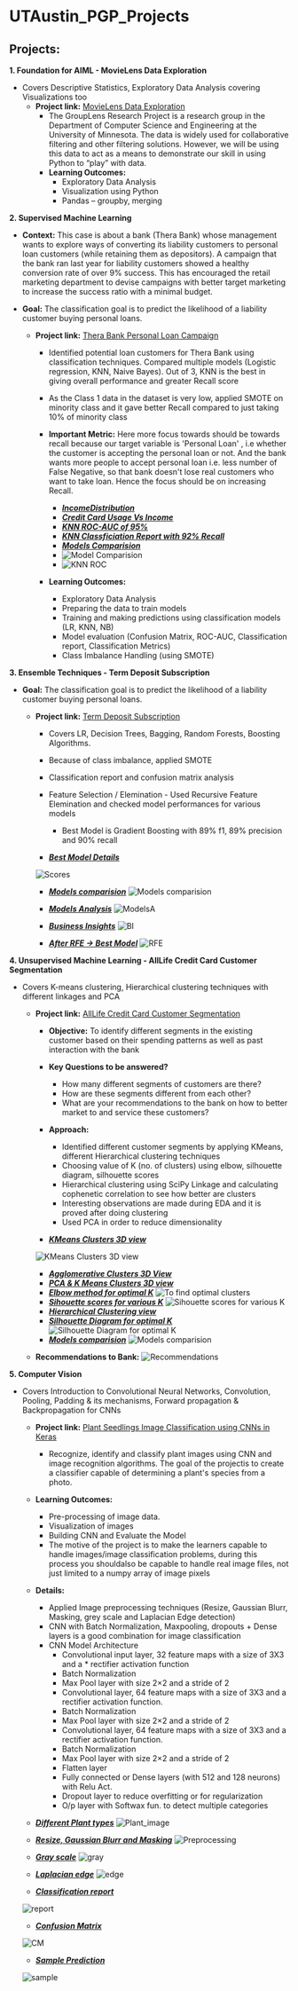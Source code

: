 # UTAustin_PGP_Projects

## Projects:
**1. Foundation for AIML - MovieLens Data Exploration**
   - Covers Descriptive Statistics, Exploratory Data Analysis covering Visualizations too
      - **Project link:** [MovieLens Data Exploration](https://github.com/professionalhima/UTAustin_PGP_Projects/blob/main/MovieLens%20Data%20Exploration/MovieLensProject1_Solutions_HimajaM.ipynb)
         - The GroupLens Research Project is a research group in the Department of Computer Science and Engineering at the University of Minnesota. The data is widely used for collaborative filtering and other filtering solutions. However, we will be using this data to act as a means to demonstrate our skill in using Python to “play” with data.
         - **Learning Outcomes:**
         	- Exploratory Data Analysis
         	- Visualization using Python
         	- Pandas – groupby, merging

**2. Supervised Machine Learning**
   - **Context:** This case is about a bank (Thera Bank) whose management wants to explore ways of converting its liability customers to personal loan customers (while retaining them as depositors). A campaign that the bank ran last year for liability customers showed a healthy conversion rate of over 9% success. This has encouraged the retail marketing department to devise campaigns with better target marketing to increase the success ratio with a minimal budget.
   - **Goal:** The classification goal is to predict the likelihood of a liability customer buying personal loans.

      - **Project link:** [Thera Bank Personal Loan Campaign](https://nbviewer.jupyter.org/github/sharmapratik88/AIML-Projects/blob/master/02_Supervised%20Machine%20Learning/02_Supervised%20Machine%20Learning.ipynb)
        - Identified potential loan customers for Thera Bank using classification techniques. Compared multiple models (Logistic regression, KNN, Naive Bayes). Out of 3, KNN is the best in giving overall performance and greater Recall score
        - As the Class 1 data in the dataset is very low, applied SMOTE on minority class and it gave better Recall compared to just taking 10% of minority class
        - **Important Metric:** Here more focus towards should be towards recall because our target variable is 'Personal Loan' , i.e whether the customer is accepting the personal loan or not. And the bank wants more people to accept personal loan i.e. less number of False Negative, so that bank doesn't lose real customers who want to take loan. Hence the focus should be on increasing Recall. 
        
            * ***[IncomeDistribution](https://github.com/professionalhima/UTAustin_PGP_Projects/blob/main/Supervised%20Learning%20-%20Personal%20Loan%20Campaign%20Modelling/IncomeDistribution.PNG)***
            * ***[Credit Card Usage Vs Income](https://github.com/professionalhima/UTAustin_PGP_Projects/blob/main/Supervised%20Learning%20-%20Personal%20Loan%20Campaign%20Modelling/CCAvgVsIncome.PNG)***
            * ***[KNN ROC-AUC of 95%](https://github.com/professionalhima/UTAustin_PGP_Projects/blob/main/Supervised%20Learning%20-%20Personal%20Loan%20Campaign%20Modelling/KNN_ROC_SMOTE.png)***
            * ***[KNN Classficiation Report with 92% Recall](https://github.com/professionalhima/UTAustin_PGP_Projects/blob/main/Supervised%20Learning%20-%20Personal%20Loan%20Campaign%20Modelling/KNN_ClassifReport.PNG)***
            * ***[Models Comparision](https://github.com/professionalhima/UTAustin_PGP_Projects/blob/main/Supervised%20Learning%20-%20Personal%20Loan%20Campaign%20Modelling/Model_comp.PNG)***
            * ![Model Comparision](https://github.com/professionalhima/UTAustin_PGP_Projects/blob/main/Supervised%20Learning%20-%20Personal%20Loan%20Campaign%20Modelling/Model_comp.PNG)
            * ![KNN ROC](https://github.com/professionalhima/UTAustin_PGP_Projects/blob/main/Supervised%20Learning%20-%20Personal%20Loan%20Campaign%20Modelling/KNN_ROC_SMOTE.png)
                
        -  **Learning Outcomes:**
            - Exploratory Data Analysis
            - Preparing the data to train models
            - Training and making predictions using classification models (LR, KNN, NB)
            - Model evaluation (Confusion Matrix, ROC-AUC, Classification report, Classification Metrics)
            - Class Imbalance Handling (using SMOTE)

**3. Ensemble Techniques - Term Deposit Subscription**
   - **Goal:** The classification goal is to predict the likelihood of a liability customer buying personal loans.
      - **Project link:** [Term Deposit Subscription](https://github.com/professionalhima/UTAustin_PGP_Projects/blob/main/Ensemble%20Techniques%20-%20Term%20Deposit%20Subscription%20Prediction/Project3_EnsembleTech_TermDepositSale_HimajaM_Sol.ipynb)
        * Covers LR, Decision Trees, Bagging, Random Forests, Boosting Algorithms. 
        * Because of class imbalance, applied SMOTE
        * Classification report and confusion matrix analysis
        * Feature Selection / Elemination - Used Recursive Feature Elemination and checked model performances for various models
          - Best Model is Gradient Boosting with 89% f1, 89% precision and 90% recall

        * ***[Best Model Details](https://github.com/professionalhima/UTAustin_PGP_Projects/blob/main/Ensemble%20Techniques%20-%20Term%20Deposit%20Subscription%20Prediction/Random%20Forest%20Classifier.png)***
        
        ![Scores](https://github.com/professionalhima/UTAustin_PGP_Projects/blob/main/Ensemble%20Techniques%20-%20Term%20Deposit%20Subscription%20Prediction/Random%20Forest%20Classifier.png)

        * ***[Models comparision](https://github.com/professionalhima/UTAustin_PGP_Projects/blob/main/Ensemble%20Techniques%20-%20Term%20Deposit%20Subscription%20Prediction/modelcomp.PNG)***
        ![Models comparision](https://github.com/professionalhima/UTAustin_PGP_Projects/blob/main/Ensemble%20Techniques%20-%20Term%20Deposit%20Subscription%20Prediction/modelcomp.PNG)

        * ***[Models Analysis](https://github.com/professionalhima/UTAustin_PGP_Projects/blob/main/Ensemble%20Techniques%20-%20Term%20Deposit%20Subscription%20Prediction/ma.PNG)***
        ![ModelsA](https://github.com/professionalhima/UTAustin_PGP_Projects/blob/main/Ensemble%20Techniques%20-%20Term%20Deposit%20Subscription%20Prediction/ma.PNG)

        * ***[Business Insights](https://github.com/professionalhima/UTAustin_PGP_Projects/blob/main/Ensemble%20Techniques%20-%20Term%20Deposit%20Subscription%20Prediction/BI.PNG)*** 
        ![BI](https://github.com/professionalhima/UTAustin_PGP_Projects/blob/main/Ensemble%20Techniques%20-%20Term%20Deposit%20Subscription%20Prediction/BI.PNG)

        * ***[After RFE -> Best Model](https://github.com/professionalhima/UTAustin_PGP_Projects/blob/main/Ensemble%20Techniques%20-%20Term%20Deposit%20Subscription%20Prediction/rfemodel.PNG)***
        ![RFE](https://github.com/professionalhima/UTAustin_PGP_Projects/blob/main/Ensemble%20Techniques%20-%20Term%20Deposit%20Subscription%20Prediction/rfemodel.PNG)

**4. Unsupervised Machine Learning - AllLife Credit Card Customer Segmentation**
   - Covers K-means clustering, Hierarchical clustering techniques with different linkages and PCA
      - **Project link:** [AllLife Credit Card Customer Segmentation](https://nbviewer.jupyter.org/github/sharmapratik88/AIML-Projects/blob/master/04_Unsupervised%20Learning/04_Unsupervised%20Learning.ipynb)
         - **Objective:** To identify different segments in the existing customer based on their spending patterns as well as past interaction with the bank
         - **Key Questions to be answered?**
            - How many different segments of customers are there?
            - How are these segments different from each other?
            - What are your recommendations to the bank on how to better market to and service these customers?
         - **Approach:**
           - Identified different customer segments by applying KMeans, different Hierarchical clustering techniques
           - Choosing value of K (no. of clusters) using elbow, silhouette diagram, silhouette scores
           - Hierarchical clustering using SciPy Linkage and calculating cophenetic correlation to see how better are clusters
           - Interesting observations are made during EDA and it is proved after doing clustering
           - Used PCA in order to reduce dimensionality

         - ***[KMeans Clusters 3D view](https://github.com/professionalhima/UTAustin_PGP_Projects/blob/main/AllLife%20Credit%20Card%20Customer%20Segmentation/clusters_KMeans.PNG)***
         
        ![KMeans Clusters 3D view](https://github.com/professionalhima/UTAustin_PGP_Projects/blob/main/AllLife%20Credit%20Card%20Customer%20Segmentation/clusters_KMeans.PNG)
         - ***[Agglomerative Clusters 3D View](https://github.com/professionalhima/UTAustin_PGP_Projects/blob/main/AllLife%20Credit%20Card%20Customer%20Segmentation/Agglomerative_Clusets.PNG)***
         - ***[PCA & K Means Clusters 3D view](https://github.com/professionalhima/UTAustin_PGP_Projects/blob/main/AllLife%20Credit%20Card%20Customer%20Segmentation/PCA_KMeans.PNG)***
         - ***[Elbow method for optimal K](https://github.com/professionalhima/UTAustin_PGP_Projects/blob/main/AllLife%20Credit%20Card%20Customer%20Segmentation/elbow.PNG)***
        ![To find optimal clusters](https://github.com/professionalhima/UTAustin_PGP_Projects/blob/main/AllLife%20Credit%20Card%20Customer%20Segmentation/elbow.PNG)
         - ***[Sihouette scores for various K](https://github.com/professionalhima/UTAustin_PGP_Projects/blob/main/AllLife%20Credit%20Card%20Customer%20Segmentation/SillhouetteScores_multiple.PNG)***
        ![Sihouette scores for various K](https://github.com/professionalhima/UTAustin_PGP_Projects/blob/main/AllLife%20Credit%20Card%20Customer%20Segmentation/SillhouetteScores_multiple.PNG)
         - ***[Hierarchical Clustering view](https://github.com/professionalhima/UTAustin_PGP_Projects/blob/main/AllLife%20Credit%20Card%20Customer%20Segmentation/agg.PNG)***
         - ***[Silhouette Diagram for optimal K](https://github.com/professionalhima/UTAustin_PGP_Projects/blob/main/AllLife%20Credit%20Card%20Customer%20Segmentation/SillhouetteDiagram.PNG)***
        ![Silhouette Diagram for optimal K](https://github.com/professionalhima/UTAustin_PGP_Projects/blob/main/AllLife%20Credit%20Card%20Customer%20Segmentation/SillhouetteDiagram.PNG)
         - ***[Models comparision](https://github.com/professionalhima/UTAustin_PGP_Projects/blob/main/AllLife%20Credit%20Card%20Customer%20Segmentation/models.PNG)***
        ![Models comparision](https://github.com/professionalhima/UTAustin_PGP_Projects/blob/main/AllLife%20Credit%20Card%20Customer%20Segmentation/models.PNG)

      - **Recommendations to Bank:** 
      ![Recommendations](https://github.com/professionalhima/UTAustin_PGP_Projects/blob/main/AllLife%20Credit%20Card%20Customer%20Segmentation/recommendations.PNG)         

**5. Computer Vision**
   - Covers Introduction to Convolutional Neural Networks, Convolution, Pooling, Padding & its mechanisms, Forward propagation & Backpropagation for CNNs
      - **Project link:** [Plant Seedlings Image Classification using CNNs in Keras](https://github.com/professionalhima/UTAustin_PGP_Projects/blob/main/Plant%20Seedlings%20Image%20Classification%20using%20CNNs%20in%20Keras/Project_7_PlantSeedlingCNN_Himaja_Sol_v1.ipynb)
         - Recognize, identify and classify plant images using CNN and image recognition algorithms. The goal of the projectis to create a classifier capable of determining a plant's species from a photo.

      - **Learning Outcomes:** 
        - Pre-processing of image data.
        - Visualization of images
        - Building CNN and Evaluate the Model
        - The motive of the project is to make the learners capable to handle images/image classification problems, during this process you shouldalso be capable to handle real image files, not just limited to a numpy array of image pixels
      - **Details:**
        - Applied Image preprocessing techniques (Resize, Gaussian Blurr, Masking, grey scale and Laplacian Edge detection)
        - CNN with Batch Normalization, Maxpooling, dropouts + Dense layers is a good combination for image classification
        - CNN Model Architecture
            - Convolutional input layer, 32 feature maps with a size of 3X3 and a * rectifier activation function
            - Batch Normalization
            - Max Pool layer with size 2×2 and a stride of 2
            - Convolutional layer, 64 feature maps with a size of 3X3 and a rectifier activation function.
            - Batch Normalization
            - Max Pool layer with size 2×2 and a stride of 2
            - Convolutional layer, 64 feature maps with a size of 3X3 and a rectifier activation function.
            - Batch Normalization
            - Max Pool layer with size 2×2 and a stride of 2
            - Flatten layer
            - Fully connected or Dense layers (with 512 and 128 neurons) with Relu Act.
            - Dropout layer to reduce overfitting or for regularization
            - O/p layer with Softwax fun. to detect multiple categories
         
      - ***[Different Plant types](https://github.com/professionalhima/UTAustin_PGP_Projects/blob/main/Plant%20Seedlings%20Image%20Classification%20using%20CNNs%20in%20Keras/OriginalPlantImgs.PNG)***
        ![Plant_image](https://github.com/professionalhima/UTAustin_PGP_Projects/blob/main/Plant%20Seedlings%20Image%20Classification%20using%20CNNs%20in%20Keras/OriginalPlantImgs.PNG)
         
      -  ***[Resize, Gaussian Blurr and Masking](https://github.com/professionalhima/UTAustin_PGP_Projects/blob/main/Plant%20Seedlings%20Image%20Classification%20using%20CNNs%20in%20Keras/processed_color.PNG)*** 
         ![Preprocessing](https://github.com/professionalhima/UTAustin_PGP_Projects/blob/main/Plant%20Seedlings%20Image%20Classification%20using%20CNNs%20in%20Keras/processed_color.PNG)
         
      -  ***[Gray scale](https://github.com/professionalhima/UTAustin_PGP_Projects/blob/main/Plant%20Seedlings%20Image%20Classification%20using%20CNNs%20in%20Keras/processed_gray.PNG)***
         ![gray](https://github.com/professionalhima/UTAustin_PGP_Projects/blob/main/Plant%20Seedlings%20Image%20Classification%20using%20CNNs%20in%20Keras/processed_gray.PNG)

      -  ***[Laplacian edge](https://github.com/professionalhima/UTAustin_PGP_Projects/blob/main/Plant%20Seedlings%20Image%20Classification%20using%20CNNs%20in%20Keras/processed_egde.PNG)***
         ![edge](https://github.com/professionalhima/UTAustin_PGP_Projects/blob/main/Plant%20Seedlings%20Image%20Classification%20using%20CNNs%20in%20Keras/processed_egde.PNG)

      -  ***[Classification report](https://github.com/professionalhima/UTAustin_PGP_Projects/blob/main/Plant%20Seedlings%20Image%20Classification%20using%20CNNs%20in%20Keras/classifreport.PNG)***
      
      ![report](https://github.com/professionalhima/UTAustin_PGP_Projects/blob/main/Plant%20Seedlings%20Image%20Classification%20using%20CNNs%20in%20Keras/classifreport.PNG)

      -  ***[Confusion Matrix](https://github.com/professionalhima/UTAustin_PGP_Projects/blob/main/Plant%20Seedlings%20Image%20Classification%20using%20CNNs%20in%20Keras/confusionMtrx.png)***
       
       ![CM](https://github.com/professionalhima/UTAustin_PGP_Projects/blob/main/Plant%20Seedlings%20Image%20Classification%20using%20CNNs%20in%20Keras/confusionMtrx.png)

      -  ***[Sample Prediction](https://github.com/professionalhima/UTAustin_PGP_Projects/blob/main/Plant%20Seedlings%20Image%20Classification%20using%20CNNs%20in%20Keras/samplepred.PNG)***
      
       ![sample](https://github.com/professionalhima/UTAustin_PGP_Projects/blob/main/Plant%20Seedlings%20Image%20Classification%20using%20CNNs%20in%20Keras/samplepred.PNG)
